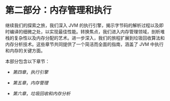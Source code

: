 # 第二部分：内存管理和执行

继续我们的探索之旅，我们深入 JVM 的执行引擎，揭示字节码的解析过程以及即时编译的细微之处，以实现最佳性能。转换焦点，我们进入内存管理领域，剖析堆栈的复杂性以及内存分配的艺术。进一步深入，我们的旅程扩展到垃圾回收算法和内存分析技术。这些章节共同提供了一个简洁而全面的指南，涵盖了 JVM 中执行和内存的关键方面。

本部分包含以下章节：

+   *第四章*，*执行引擎*

+   *第五章*，*内存管理*

+   *第六章*，*垃圾回收和内存分析*
